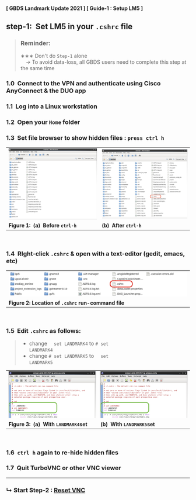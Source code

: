#### [ GBDS Landmark Update 2021 ] [ Guide-1 : Setup LM5 ]


## step-1:&#x00A0; Set LM5 in your `.cshrc` file

> ### Reminder:
> &#x2217;&#x2217;&#x2217; Don't do `Step-1` alone<br>
> &emsp;&#x2192; To avoid data-loss, all GBDS users need to complete this step at the same time


### 1.0&#x00A0; Connect to the VPN and authenticate using Cisco AnyConnect & the DUO app

### 1.1&#x00A0; Log into a Linux workstation

### 1.2&#x00A0; Open your `Home` folder

### 1.3&#x00A0; Set file browser to show hidden files : `press ctrl h`


<table style="width:100%">
<tr>
  <td><img src="../../img/guide1/step1/file-browser-1.png" /></td>
  <td><img src="../../img/guide1/step1/file-browser-2-cshrc.png" /></td>
</tr>
<tr>
  <td><b>Figure 1:&#x00A0; (a)&#x00A0; Before <code>ctrl-h</code></b></td>
  <td><b>(b)&#x00A0; After <code>ctrl-h</code></b></td>
</tr>
</table>

<br>

### 1.4&#x00A0; RIght-click `.cshrc` & open with a text-editor (gedit, emacs, etc)

<table style="width:100%">
<tr>
  <td><img src="../../img/guide1/step1/file-browser-3-cshrc.png" /></td>
</tr>
<tr>
  <td><b>Figure 2: Location of <code>.cshrc</code> run-command file</b></td>
</tr>
</table>

<br>

### 1.5&#x00A0; Edit `.cshrc` as follows:

> * change <code>&#x2003; set LANDMARK4</code> to <code># set LANDMARK4</code>
> * change <code># set LANDMARK5</code> to <code>&#x2003; set LANDMARK5</code>


<table style="width:100%">
<tr>
  <td><img src="../../img/guide1/step1/edit-cshrc-1.png" /></td>
  <td><img src="../../img/guide1/step1/edit-cshrc-2.png" /></td>
</tr>
<tr>
  <td><b>Figure 3:&#x00A0; (a)&#x00A0; With <code>LANDMARK4</code>set</b></td>
  <td><b>(b)&#x00A0; With <code>LANDMARK5</code>set</b></td>
</tr>
</table>

<br>

### 1.6&#x00A0; `ctrl h` again to re-hide hidden files

### 1.7&#x00A0; Quit TurboVNC or other VNC viewer

<hr>

### &#x21B3; Start Step-2 : [Reset VNC](/step2-set-vnc.md)

<br>
